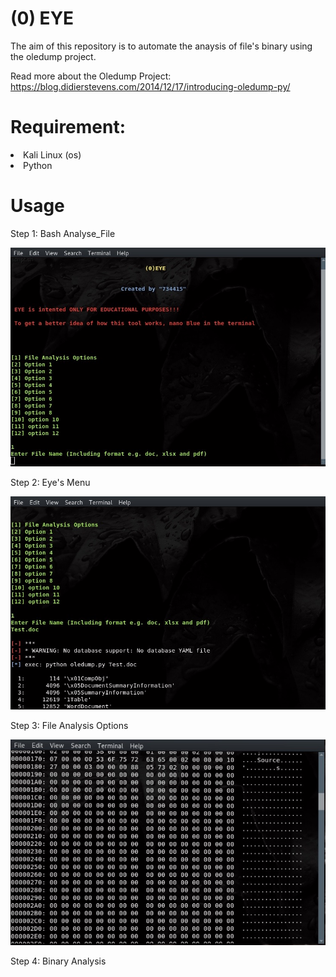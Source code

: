 #                                 (0) EYE
The aim of this repository is to automate the anaysis of file's binary using the oledump project.

Read more about the Oledump Project: https://blog.didierstevens.com/2014/12/17/introducing-oledump-py/

# Requirement:
<li> Kali Linux (os) </li>
<li> Python </li>

# Usage

Step 1: Bash Analyse_File

![](1.JPG)

Step 2: Eye's Menu

![](2.JPG)

Step 3: File Analysis Options

![](3.JPG)

Step 4: Binary Analysis
